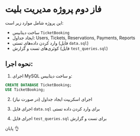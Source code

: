 # فاز دوم پروژه مدیریت بلیت

این پروژه شامل موارد زیر است:
- ساخت دیتابیس `TicketBooking`
- ایجاد جداول: Users, Tickets, Reservations, Payments, Reports
- وارد کردن داده‌های تستی (فایل `data.sql`)
- کوئری‌های تست و گزارش (فایل `test_queries.sql`)

## نحوه اجرا:
1. اجرای MySQL و ساخت دیتابیس:
```sql
CREATE DATABASE TicketBooking;
USE TicketBooking;
```

2. اجرای اسکریپت ایجاد جداول (در صورت نیاز)

3. اجرای فایل `data.sql` برای وارد کردن داده تستی

4. اجرای فایل `test_queries.sql` برای تست و گزارش

پایان 👌
